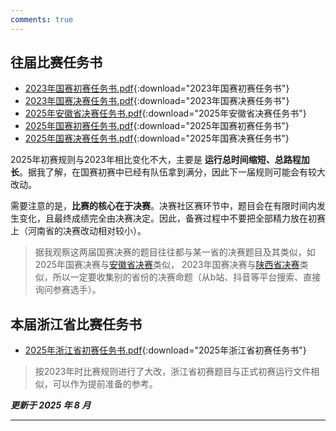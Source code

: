 ```yaml
---
comments: true
---
```


## 往届比赛任务书
- [2023年国赛初赛任务书.pdf](比赛介绍.assets/2023年国赛初赛任务书.pdf){:download="2023年国赛初赛任务书"}
- [2023年国赛决赛任务书.pdf](比赛介绍.assets/2023年国赛决赛任务书.pdf){:download="2023年国赛决赛任务书"}
- [2025年安徽省决赛任务书.pdf](比赛介绍.assets/2025年安徽省决赛任务书.pdf){:download="2025年安徽省决赛任务书"}
- [2025年国赛初赛任务书.pdf](比赛介绍.assets/2025年国赛初赛任务书.pdf){:download="2025年国赛初赛任务书"}
- [2025年国赛决赛任务书.pdf](比赛介绍.assets/2025年国赛决赛任务书.pdf){:download="2025年国赛决赛任务书"}

2025年初赛规则与2023年相比变化不大，主要是 **运行总时间缩短、总路程加长**。据我了解，在国赛初赛中已经有队伍拿到满分，因此下一届规则可能会有较大改动。

需要注意的是，**比赛的核心在于决赛**。决赛社区赛环节中，题目会在有限时间内发生变化，且最终成绩完全由决赛决定。因此，备赛过程中不要把全部精力放在初赛上（河南省的决赛改动相对较小）。

> 据我观察这两届国赛决赛的题目往往都与某一省的决赛题目及其类似，如2025年国赛决赛与[安徽省决赛](比赛介绍.assets/2025年安徽省决赛任务书.pdf)类似，
> 2023年国赛决赛与[陕西省决赛](https://www.bilibili.com/video/BV19x4y147b1)类似，所以一定要收集别的省份的决赛命题（从b站、抖音等平台搜索、直接询问参赛选手）。

## 本届浙江省比赛任务书
- [2025年浙江省初赛任务书.pdf](比赛介绍.assets/2026年浙江省初赛任务书.pdf){:download="2025年浙江省初赛任务书"}

>按2023年时比赛规则进行了大改，浙江省初赛题目与正式初赛运行文件相似，可以作为提前准备的参考。

___更新于 2025 年 8 月___

---